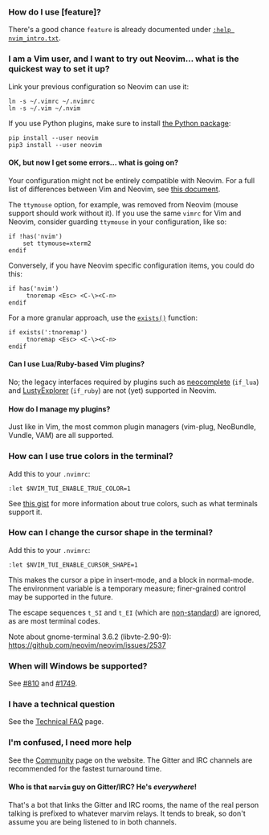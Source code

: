 ### How do I use [feature]?

There's a good chance `feature` is already documented under [`:help nvim_intro.txt`](http://neovim.io/doc/user/nvim_intro.html).

### I am a Vim user, and I want to try out Neovim... what is the quickest way to set it up?

Link your previous configuration so Neovim can use it:

~~~
ln -s ~/.vimrc ~/.nvimrc
ln -s ~/.vim ~/.nvim
~~~

If you use Python plugins, make sure to install [the Python package](http://neovim.io/doc/user/nvim_python.html):

~~~
pip install --user neovim
pip3 install --user neovim
~~~

#### OK, but now I get some errors... what is going on?

Your configuration might not be entirely compatible with Neovim. For a full list of differences between Vim and Neovim, see [this document](http://neovim.io/doc/user/vim_diff.html#vim-differences).

The `ttymouse` option, for example, was removed from Neovim (mouse support should work without it). If you use the same `vimrc` for Vim and Neovim, consider guarding `ttymouse` in your configuration, like so:

~~~ vim
if !has('nvim')
    set ttymouse=xterm2
endif
~~~

Conversely, if you have Neovim specific configuration items, you could do this:

~~~ vim
if has('nvim')
     tnoremap <Esc> <C-\><C-n>
endif
~~~

For a more granular approach, use the [`exists()`](http://neovim.io/doc/user/eval.html#exists%28%29) function:
```vim
if exists(':tnoremap')
     tnoremap <Esc> <C-\><C-n>
endif
```

#### Can I use Lua/Ruby-based Vim plugins?

No; the legacy interfaces required by plugins such as [neocomplete](https://github.com/Shougo/neocomplete.vim) (`if_lua`) and [LustyExplorer](https://github.com/sjbach/lusty) (`if_ruby`) are not (yet) supported in Neovim.

#### How do I manage my plugins?

Just like in Vim, the most common plugin managers (vim-plug, NeoBundle, Vundle, VAM) are all supported.

### How can I use true colors in the terminal?

Add this to your `.nvimrc`:

```vim
:let $NVIM_TUI_ENABLE_TRUE_COLOR=1
```

See [this gist](https://gist.github.com/XVilka/8346728) for more information about true colors, such as what terminals support it.

### How can I change the cursor shape in the terminal?

Add this to your `.nvimrc`:

```vim
:let $NVIM_TUI_ENABLE_CURSOR_SHAPE=1
```

This makes the cursor a pipe in insert-mode, and a block in normal-mode. The environment variable is a temporary measure; finer-grained control may be supported in the future.

The escape sequences `t_SI` and `t_EI` (which are [non-standard](https://groups.google.com/d/msg/vim_dev/biVcXiYcLRw/zumrjo6gP4oJ)) are ignored, as are most terminal codes. 

Note about gnome-terminal 3.6.2 (libvte-2.90-9): https://github.com/neovim/neovim/issues/2537

### When will Windows be supported?

See [#810](https://github.com/neovim/neovim/pull/810) and [#1749](https://github.com/neovim/neovim/issues/1749).

### I have a technical question

See the [Technical FAQ](https://github.com/neovim/neovim/wiki/Technical-FAQ) page.

### I'm confused, I need more help

See the [Community](http://neovim.io/community/) page on the website. The Gitter and IRC channels are recommended for the fastest turnaround time.

#### Who is that `marvim` guy on Gitter/IRC? He's *everywhere*!

That's a bot that links the Gitter and IRC rooms, the name of the real person talking is prefixed to whatever marvim relays. It tends to break, so don't assume you are being listened to in both channels.